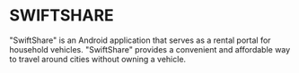 # SWIFTSHARE
"SwiftShare" is an Android application that serves as a rental portal for household vehicles. "SwiftShare" provides a convenient and affordable way to travel around cities without owning a vehicle. 
